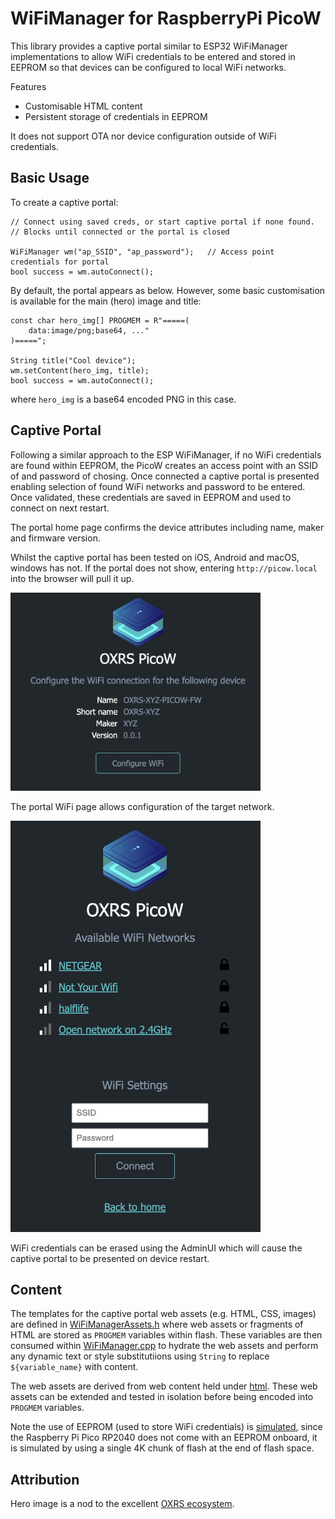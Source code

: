 # WiFiManager for RaspberryPi PicoW

This library provides a captive portal similar to ESP32 WiFiManager implementations to allow WiFi credentials to be entered and stored in EEPROM so that devices can be configured to local WiFi networks.

Features
 - Customisable HTML content
 - Persistent storage of credentials in EEPROM 

It does not support OTA nor device configuration outside of WiFi credentials.

## Basic Usage

To create a captive portal:

    // Connect using saved creds, or start captive portal if none found. 
    // Blocks until connected or the portal is closed

    WiFiManager wm("ap_SSID", "ap_password");   // Access point credentials for portal
    bool success = wm.autoConnect();

By default, the portal appears as below. However, some basic customisation is available for the main (hero) image and title:

    const char hero_img[] PROGMEM = R"=====(
        data:image/png;base64, ..."
    )=====";

    String title("Cool device");
    wm.setContent(hero_img, title);
    bool success = wm.autoConnect();

where `hero_img` is a base64 encoded PNG in this case.

## Captive Portal

Following a similar approach to the ESP WiFiManager, if no WiFi credentials are found within EEPROM, the PicoW creates an access point with an SSID of and password of chosing. Once connected a captive portal is presented enabling selection of found WiFi networks and password to be entered. Once validated, these credentials are saved in EEPROM and used to connect on next restart.

The portal home page confirms the device attributes including name, maker and firmware version.

Whilst the captive portal has been tested on iOS, Android and macOS, windows has not. If the portal does not show, entering `http://picow.local` into the browser will pull it up.

<img src="./docs/portal-root.png" alt="Captive Portal Home" width="400"/>

The portal WiFi page allows configuration of the target network.

<img src="./docs/portal-wifi.png" alt="Captive Portal WiFi setup" width="400"/>

WiFi credentials can be erased using the AdminUI which will cause the captive portal to be presented on device restart.

## Content

The templates for the captive portal web assets (e.g. HTML, CSS, images) are defined in [WiFiManagerAssets.h](./src/WiFiManagerAssets.h) where web assets or fragments of HTML are stored as `PROGMEM` variables within flash. These variables are then consumed within [WiFiManager.cpp](./src/WiFiManager.cpp) to hydrate the web assets and perform any dynamic text or style substitutiions using `String` to replace `${variable_name}` with content.

The web assets are derived from web content held under [html](./html). These web assets can be extended and tested in isolation before being encoded into `PROGMEM` variables.

Note the use of EEPROM (used to store WiFi credentials) is [simulated](https://arduino-pico.readthedocs.io/en/latest/eeprom.html), since the Raspberry Pi Pico RP2040 does not come with an EEPROM onboard, it is simulated by using a single 4K chunk of flash at the end of flash space.

## Attribution

Hero image is a nod to the excellent [OXRS ecosystem](https://oxrs.io/).
